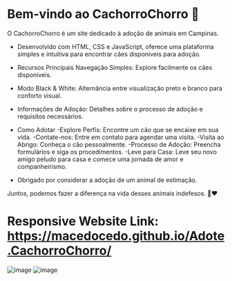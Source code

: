 
# Bem-vindo ao CachorroChorro 🐾
O CachorroChorro é um site dedicado à adoção de animais em Campinas. 

- Desenvolvido com HTML, CSS e JavaScript, oferece uma plataforma simples e intuitiva para encontrar cães disponíveis para adoção.

- Recursos Principais
Navegação Simples: Explore facilmente os cães disponíveis.

- Modo Black & White: Alternância entre visualização preto e branco para conforto visual.

- Informações de Adoção: Detalhes sobre o processo de adoção e requisitos necessários.

- Como Adotar
-Explore Perfis: Encontre um cão que se encaixe em sua vida.
-Contate-nos: Entre em contato para agendar uma visita.
-Visita ao Abrigo: Conheça o cão pessoalmente.
-Processo de Adoção: Preencha formulários e siga os procedimentos.
-Leve para Casa: Leve seu novo amigo peludo para casa e comece uma jornada de amor e companheirismo.

- Obrigado por considerar a adoção de um animal de estimação. 

Juntos, podemos fazer a diferença na vida desses animais indefesos. 🐶❤️

# Responsive Website Link: https://macedocedo.github.io/Adote.CachorroChorro/
![image](https://github.com/macedocedo/Adote.CachorroChorro/assets/84480587/bc75a62c-4e03-40f9-b884-b3f2a3055136)
![image](https://github.com/macedocedo/Adote.CachorroChorro/assets/84480587/40380a16-db80-4fd9-9e49-36617c143d29)
